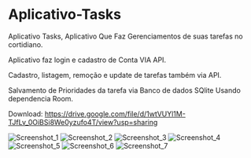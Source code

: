 # Aplicativo-Tasks

Aplicativo Tasks, Aplicativo Que Faz Gerenciamentos de suas tarefas no cortidiano.

Aplicativo faz login e cadastro de Conta VIA API.

Cadastro, listagem, remoção e update de tarefas também via API.

Salvamento de Prioridades da tarefa via Banco de dados SQlite Usando dependencia Room.

Download: https://drive.google.com/file/d/1wtVUYl1M-TJfLv_0OiBSi8We0yzufo4T/view?usp=sharing

![Screenshot_1](https://user-images.githubusercontent.com/99299276/192147949-346d657b-b1ad-4286-9714-d38e95d38a8a.png)
![Screenshot_2](https://user-images.githubusercontent.com/99299276/192147951-bc870bd7-45b3-4ea3-b899-c2c932323aeb.png)
![Screenshot_3](https://user-images.githubusercontent.com/99299276/192147953-4c5c79c6-b4d3-4b58-9df8-c47c713ccbd6.png)
![Screenshot_4](https://user-images.githubusercontent.com/99299276/192147954-a93bde21-7edf-49ca-9a2d-95093b73e06c.png)
![Screenshot_5](https://user-images.githubusercontent.com/99299276/192147957-c4551433-04c6-4f83-a3a5-796873e12bfb.png)
![Screenshot_6](https://user-images.githubusercontent.com/99299276/192147958-279d0fac-9cff-49ff-8da8-8d5ce9e7b77b.png)
![Screenshot_7](https://user-images.githubusercontent.com/99299276/192147959-78867636-a979-4051-80fd-afc923502806.png)

